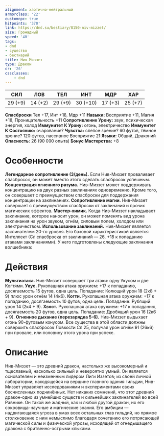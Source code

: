 ```yaml
---
alignment: хаотично-нейтральный
armorclass: '22'
customnpc: true
hitpoints: '370'
link: https://dnd.su/bestiary/8150-niv-mizzet/
size: Громадный
speed: '40'
tags:
- dnd
- существо
- бестиарий
title: Нив-Миззет
type: Дракон
cr: '26'
cssclasses:
    - dnd
---
```



| СИЛ | ЛОВ | ТЕЛ | ИНТ | МДР | ХАР |
|---|---|---|---|---|---|
| 29 (+9) | 14 (+2) | 29 (+9) | 30 (+10) | 17 (+3) | 25 (+7) |
**Спасброски** Тел +17, Инт +18, Мдр +11
**Навыки:** Восприятие +11, Магия +18, Проницательность +11
**Сопротивление Урону:** звук, психическая энергия, холод
**Иммунитет К Урону:** огонь, электричество
**Иммунитет К Состоянию:** очарование?
**Чувства:** слепое зрение? 60 футов, тёмное зрение? 120 футов, пассивное Восприятие 21
**Языки:** Общий, Драконий
**Опасность:** 26 (90 000 опыта)
**Бонус Мастерства:** +8


# Особенности
**Легендарное сопротивление (3/день).** Если Нив-Миззет проваливает спасбросок, он может вместо этого сделать спасбросок успешным.
**Концентрация огненного разума.** Нив-Миззет может поддерживать концентрацию на двух разных заклинаниях одновременно. Кроме того, он совершает с преимуществом спасброски для поддержания концентрации на заклинаниях.
**Сопротивление магии.** Нив-Миззет совершает с преимуществом спасброски от заклинаний и прочих магических эффектов.
**Мастер-химик.** Когда Нив-Миззет накладывает заклинание, которое наносит урон, он может поменять вид урона заклинания на урон звуком, огнём, силовым полем, холодом или электричеством.
**Использование заклинаний.** Нив-Миззет является заклинателем 20-го уровня. Его базовой характеристикой является Интеллект (Сл спасброска от заклинаний — 26, +18 к попаданию атаками заклинаниями). У него подготовлены следующие заклинания волшебника:


# Действия
**Мультиатака.** Нив-Миззет совершает три атаки: одну Укусом и две Когтями.
**Укус.** Рукопашная атака оружием: +17 к попаданию, досягаемость 15 футов, одна цель. Попадание: Колющий урон 18 (2к8 + 9) плюс урон огнём 14 (4к6).
**Когти.** Рукопашная атака оружием: +17 к попаданию, досягаемость 10 футов, одна цель. Попадание: Рубящий урон 14 (2к4 + 9).
**Хвост.** Рукопашная атака оружием: +17 к попаданию, досягаемость 20 футов, одна цель. Попадание: Дробящий урон 16 (2к6 + 9).
**Огненное дыхание (перезарядка 5-6).** Нив-Миззет выдыхает огонь 90-футовым конусом. Все существа в этой области должны совершить спасбросок Ловкости Сл 25, получая урон огнём 91 (26к6) при провале, или половину этого урона при успехе.


# Описание
Нив-Миззет — это древний дракон, настолько же высокомерный и тщеславный, насколько сильный и невероятно умный. Он является основателем и неизменным лидером Лиги Иззетов; из своей личной лаборатории, находящейся на вершине главного здания гильдии, Нив-Миззет управляет исследованиями и экспериментами своих бесчисленных подчинённых. Нет никаких сомнений, что этот древний дракон-одно из умнейших существ и сильнейших заклинателей во всей Равнике. Он такой же жадный, как и любой другой дракон, но его сокровища-научные и магические знания. Его амбиции — надвигающаяся угроза в умах всех остальных глав гильдий, но прямое столкновение с ним немыслимо благодаря сочетанию его потрясающей магической силы и физической угрозы, исходящей от огнедышащего дракона с бритвенно-острыми клыками.